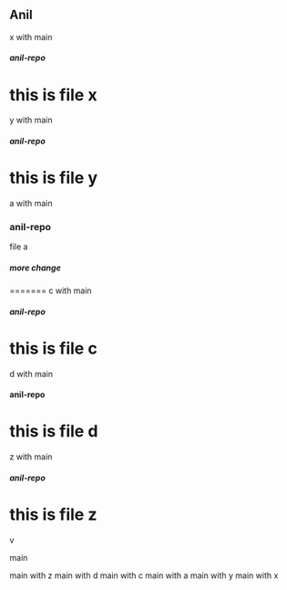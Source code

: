 ## Anil

x with main
##### anil-repo
this is file x
=======
y with main
##### anil-repo
this is file y
=======
a with main 
### anil-repo
file a 
##### more change
=======
 c with main
##### anil-repo 
this is file c
=======
d with main
#### anil-repo
this is file d
=======
 z with main
##### anil-repo
this is file z
=======


 v


 main

 main with z 
main with d
 main with c
 main with a 
 main with y
 main with x
